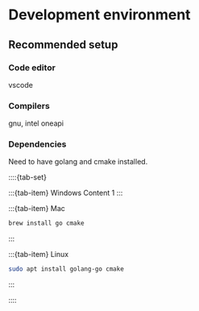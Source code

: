 # Development environment

## Recommended setup

### Code editor
vscode

### Compilers
gnu, intel oneapi

### Dependencies

Need to have golang and cmake installed.

::::{tab-set}

:::{tab-item} Windows
Content 1
:::

:::{tab-item} Mac
```sh
brew install go cmake
```
:::

:::{tab-item} Linux
```sh
sudo apt install golang-go cmake
```
:::

::::

